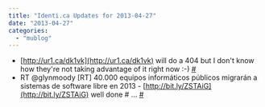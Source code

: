 ```yaml
---
title: "Identi.ca Updates for 2013-04-27"
date: "2013-04-27"
categories: 
  - "mublog"
---
```


- [http://ur1.ca/dk1vk](http://ur1.ca/dk1vk) will do a 404 but I don't know how they're not taking advantage of it right now :-) [#](http://identi.ca/notice/100759156)
- RT @glynmoody \[RT\] 40.000 equipos informáticos públicos migrarán a sistemas de software libre en 2013 - [http://bit.ly/ZSTAiG](http://bit.ly/ZSTAiG) well done # ... [#](http://identi.ca/notice/100760038)
